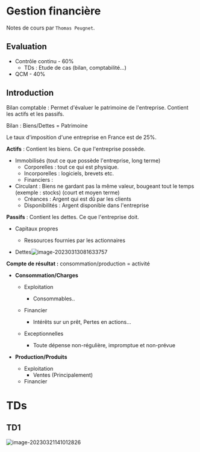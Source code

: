 # Gestion financière

Notes de cours par `Thomas Peugnet`. 

## Evaluation

- Contrôle continu - 60%
  - TDs : Etude de cas (bilan, comptabilité...)
- QCM - 40%

## Introduction

Bilan comptable : Permet d'évaluer le patrimoine de l'entreprise. Contient les actifs et les passifs.

Bilan : Biens/Dettes = Patrimoine

Le taux d'imposition d'une entreprise en France est de 25%.

**Actifs** : Contient les biens. Ce que l'entreprise possède.

- Immobilisés (tout ce que possède l'entreprise, long terme)
  - Corporelles : tout ce qui est physique.
  - Incorporelles : logiciels, brevets etc.
  - Financiers : 
- Circulant : Biens ne gardant pas la même valeur, bougeant tout le temps (exemple : stocks) (court et moyen terme)
  - Créances : Argent qui est dû par les clients
  - Disponibilités : Argent disponible dans l'entreprise

**Passifs** : Contient les dettes. Ce que l'entreprise doit.

- Capitaux propres
  - Ressources fournies par les actionnaires

- Dettes![image-20230313081633757](assets/image-20230313081633757.png)

**Compte de résultat :** consommation/production = activité

- **Consommation/Charges**

  - Exploitation
    - Consommables..
  - Financier
    - Intérêts sur un prêt, Pertes en actions...

  - Exceptionnelles
    - Toute dépense non-régulière, impromptue et non-prévue

- **Production/Produits**

  - Exploitation
    - Ventes (Principalement)
  - Financier

# TDs

## TD1

![image-20230321141012826](assets/image-20230321141012826.png)

